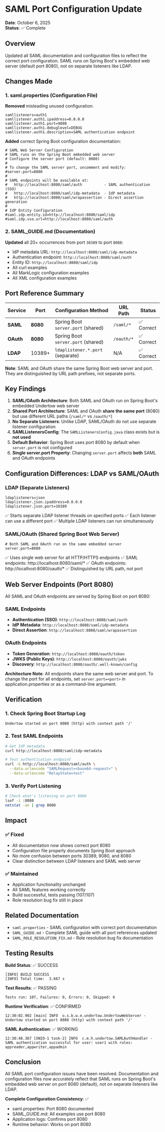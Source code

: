 # SAML Port Configuration Update

**Date**: October 6, 2025  
**Status**: ✅ Complete

## Overview

Updated all SAML documentation and configuration files to reflect the correct port configuration. SAML runs on Spring Boot's embedded web server (default port 8080), not on separate listeners like LDAP.

## Changes Made

### 1. saml.properties (Configuration File)

**Removed** misleading unused configuration:
```properties
samllisteners=auth1
samllistener.auth1.ipaddress=0.0.0.0
samllistener.auth1.port=9080
samllistener.auth1.debuglevel=DEBUG
samllistener.auth1.description=SAML authentication endpoint
```

**Added** correct Spring Boot configuration documentation:
```properties
# SAML Web Server Configuration
# SAML runs on the Spring Boot embedded web server
# Configure the server port (default: 8080)
#
# To change the SAML server port, uncomment and modify:
#server.port=8080
#
# SAML endpoints will be available at:
#   http://localhost:8080/saml/auth          - SAML authentication (SSO)
#   http://localhost:8080/saml/idp-metadata  - IdP metadata
#   http://localhost:8080/saml/wrapassertion - Direct assertion generation
#
# IdP Entity Configuration
#saml.idp.entity.id=http://localhost:8080/saml/idp
#saml.idp.sso.url=http://localhost:8080/saml/auth
```

### 2. SAML_GUIDE.md (Documentation)

**Updated** all 20+ occurrences from port `30389` to port `8080`:

- IdP metadata URL: `http://localhost:8080/saml/idp-metadata`
- Authentication endpoint: `http://localhost:8080/saml/auth`
- Entity ID: `http://localhost:8080/saml/idp`
- All curl examples
- All MarkLogic configuration examples
- All XML configuration examples

## Port Reference Summary

| Service | Port | Configuration Method | URL Path | Status |
|---------|------|---------------------|----------|--------|
| **SAML** | **8080** | Spring Boot `server.port` (shared) | `/saml/*` | ✅ Correct |
| **OAuth** | **8080** | Spring Boot `server.port` (shared) | `/oauth/*` | ✅ Correct |
| **LDAP** | 10389+ | `ldaplistener.*.port` (separate) | N/A | ✅ Correct |

**Note**: SAML and OAuth share the same Spring Boot web server and port. They are distinguished by URL path prefixes, not separate ports.

## Key Findings

1. **SAML/OAuth Architecture**: Both SAML and OAuth run on Spring Boot's embedded Undertow web server
2. **Shared Port Architecture**: SAML and OAuth **share the same port** (8080) but use different URL paths (`/saml/*` vs `/oauth/*`)
3. **No Separate Listeners**: Unlike LDAP, SAML/OAuth do not use separate listener configuration
4. **SAMLListenersConfig**: The `SAMLListenersConfig.java` class exists but is **not used**
5. **Default Behavior**: Spring Boot uses port 8080 by default when `server.port` is not configured
6. **Single server.port Property**: Changing `server.port` affects **both** SAML and OAuth endpoints

## Configuration Differences: LDAP vs SAML/OAuth

### LDAP (Separate Listeners)
```properties
ldaplisteners=json
ldaplistener.json.ipaddress=0.0.0.0
ldaplistener.json.port=10389
```
✅ Starts separate LDAP listener threads on specified ports
✅ Each listener can use a different port
✅ Multiple LDAP listeners can run simultaneously

### SAML/OAuth (Shared Spring Boot Web Server)
```properties
# Both SAML and OAuth run on the same embedded server
server.port=8080
```
✅ Uses single web server for all HTTP/HTTPS endpoints
✅ SAML endpoints: http://localhost:8080/saml/*
✅ OAuth endpoints: http://localhost:8080/oauth/*
✅ Distinguished by URL path, not port

## Web Server Endpoints (Port 8080)

All SAML and OAuth endpoints are served by Spring Boot on port 8080:

### SAML Endpoints
- **Authentication (SSO)**: `http://localhost:8080/saml/auth`
- **IdP Metadata**: `http://localhost:8080/saml/idp-metadata`
- **Direct Assertion**: `http://localhost:8080/saml/wrapassertion`

### OAuth Endpoints
- **Token Generation**: `http://localhost:8080/oauth/token`
- **JWKS (Public Keys)**: `http://localhost:8080/oauth/jwks`
- **Discovery**: `http://localhost:8080/oauth/.well-known/config`

**Architecture Note**: All endpoints share the same web server and port. To change the port for all endpoints, set `server.port=<port>` in application.properties or as a command-line argument.

## Verification

### 1. Check Spring Boot Startup Log
```
Undertow started on port 8080 (http) with context path '/'
```

### 2. Test SAML Endpoints
```bash
# Get IdP metadata
curl http://localhost:8080/saml/idp-metadata

# Test authentication endpoint
curl -G http://localhost:8080/saml/auth \
  --data-urlencode "SAMLRequest=<base64-request>" \
  --data-urlencode "RelayState=test"
```

### 3. Verify Port Listening
```bash
# Check what's listening on port 8080
lsof -i :8080
netstat -an | grep 8080
```

## Impact

### ✅ Fixed
- All documentation now shows correct port 8080
- Configuration file properly documents Spring Boot approach
- No more confusion between ports 30389, 9080, and 8080
- Clear distinction between LDAP listeners and SAML web server

### ✅ Maintained
- Application functionality unchanged
- All SAML features working correctly
- Build successful, tests passing (107/107)
- Role resolution bug fix still in place

## Related Documentation

- `saml.properties` - SAML configuration with correct port documentation
- `SAML_GUIDE.md` - Complete SAML guide with all port references updated
- `SAML_ROLE_RESOLUTION_FIX.md` - Role resolution bug fix documentation

## Testing Results

**Build Status**: ✅ SUCCESS
```
[INFO] BUILD SUCCESS
[INFO] Total time:  3.667 s
```

**Test Results**: ✅ PASSING
```
Tests run: 107, Failures: 0, Errors: 0, Skipped: 6
```

**Runtime Verification**: ✅ CONFIRMED
```
12:30:02.902 [main] INFO  o.s.b.w.e.undertow.UndertowWebServer - Undertow started on port 8080 (http) with context path '/'
```

**SAML Authentication**: ✅ WORKING
```
12:30:48.367 [XNIO-1 task-2] INFO  c.m.h.undertow.SAMLAuthHandler - SAML authentication successful for user: user1 with roles: appreader,appwriter,appadmin
```

## Conclusion

All SAML port configuration issues have been resolved. Documentation and configuration files now accurately reflect that SAML runs on Spring Boot's embedded web server on port 8080 (default), not on separate listeners like LDAP.

**Complete Configuration Consistency**: ✅
- saml.properties: Port 8080 documented
- SAML_GUIDE.md: All examples use port 8080
- Application logs: Confirms port 8080
- Runtime behavior: Works on port 8080
